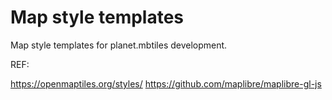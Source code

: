 # Map style templates

Map style templates for planet.mbtiles development.

REF:

https://openmaptiles.org/styles/
https://github.com/maplibre/maplibre-gl-js
